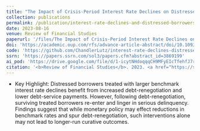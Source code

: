 ```yaml
---
title: "The Impact of Crisis-Period Interest Rate Declines on Distressed Borrowers"
collection: publications
permalink: /publication/interest-rate-declines-and-distressed-borrowers
date: 2023-08-16
venue: Review of Financial Studies
paperurl: '/files/The Impact of Crisis-Period Interest Rate Declines on Distressed Borrowers.pdf'
doi: 'https://academic.oup.com/rfs/advance-article-abstract/doi/10.1093/rfs/hhae051/7781688'
code: 'https://github.com/ChandlerLutz/interest-rate-declines-distressed-borrowers'
ssrn: 'https://papers.ssrn.com/sol3/papers.cfm?abstract_id=3869199'
ai_pod: 'https://drive.google.com/file/d/1-icytNHdoqqqCH9MFyEIcTfehfJ7r7XE/'
citation: '<b>Review of Financial Studies</b>. 2023. <a href="https://scholar.google.com/scholar?hl=en&as_sdt=0%2C5&q=%22The+Impact+of+Crisis-Period+Interest+Rate+Declines+on+Distressed+Borrowers%22&btnG=#d=gs_cit&t=1692414076489&u=%2Fscholar%3Fq%3Dinfo%3AGTm3Cnd9dIMJ%3Ascholar.google.com%2F%26output%3Dcite%26scirp%3D0%26hl%3Den">Citation</a>'
---
```

* Key Highlight: Distressed borrowers treated with larger benchmark interest rate declines benefit from increased debt-renegotiation and lower debt-service payments. However, following debt-renegotiation, surviving treated borrowers re-enter and linger in serious delinquency. Findings suggest that while monetary policy may effect reductions in benchmark rates and spur debt-renegotiation, such interventions alone may not lead to longer-run curative outcomes.

	
	
	

